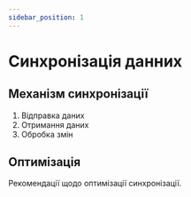 ```yaml
---
sidebar_position: 1
---
```


# Синхронізація данних

## Механізм синхронізації

1. Відправка даних
2. Отримання даних
3. Обробка змін

## Оптимізація

Рекомендації щодо оптимізації синхронізації.
